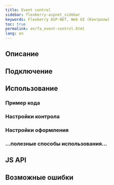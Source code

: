 ```yaml
---
title: Event control
sidebar: flexberry-aspnet_sidebar
keywords: Flexberry ASP-NET, Web UI (Контролы)
toc: true
permalink: en/fa_event-control.html
lang: en
---
```


## Описание

## Подключение

## Использование

### Пример кода

### Настройки контрола

### Настройки оформления

### ...полезные способы использования...

## JS API

## Возможные ошибки
